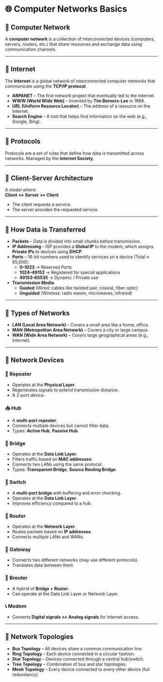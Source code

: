 # 🌐 Computer Networks Basics

## 🔹 Computer Network
A **computer network** is a collection of interconnected devices (computers, servers, routers, etc.) that share resources and exchange data using communication channels.

---

## 🔹 Internet
The **Internet** is a global network of interconnected computer networks that communicate using the **TCP/IP protocol**.

- **ARPANET** – The first network project that eventually led to the Internet.  
- **WWW (World Wide Web)** – Invented by **Tim Berners-Lee** in 1989.  
- **URL (Uniform Resource Locator)** – The address of a resource on the Internet.  
- **Search Engine** – A tool that helps find information on the web (e.g., Google, Bing).  

---

## 🔹 Protocols
Protocols are a set of rules that define how data is transmitted across networks. Managed by the **Internet Society**.

---

## 🔹 Client-Server Architecture
A model where:  
**Client ↔ Server ↔ Client**  
- The client requests a service.  
- The server provides the requested service.  

---

## 🔹 How Data is Transferred
- **Packets** – Data is divided into small chunks before transmission.  
- **IP Addressing** – ISP provides a **Global IP** to the modem, which assigns **Private IPs** to devices using **DHCP**.  
- **Ports** – 16-bit numbers used to identify services on a device (Total ≈ 65,000).  
  - **0–1023** → Reserved Ports  
  - **1024–49152** → Registered for special applications  
  - **49153–65535** → Dynamic / Private use  
- **Transmission Media**  
  - **Guided** (Wired: cables like twisted pair, coaxial, fiber optic)  
  - **Unguided** (Wireless: radio waves, microwaves, infrared)  

---

## 🔹 Types of Networks
- **LAN (Local Area Network)** – Covers a small area like a home, office.  
- **MAN (Metropolitan Area Network)** – Covers a city or large campus.  
- **WAN (Wide Area Network)** – Covers large geographical areas (e.g., Internet).  

---

## 🔹 Network Devices

### 🔁 Repeater
- Operates at the **Physical Layer**.  
- Regenerates signals to extend transmission distance.  
- A 2-port device.  

### 📥 Hub
- A **multi-port repeater**.  
- Connects multiple devices but cannot filter data.  
- Types: **Active Hub**, **Passive Hub**.  

### 🌉 Bridge
- Operates at the **Data Link Layer**.  
- Filters traffic based on **MAC addresses**.  
- Connects two LANs using the same protocol.  
- Types: **Transparent Bridge**, **Source Routing Bridge**.  

### 🔀 Switch
- A **multi-port bridge** with buffering and error checking.  
- Operates at the **Data Link Layer**.  
- Improves efficiency compared to a hub.  

### 📡 Router
- Operates at the **Network Layer**.  
- Routes packets based on **IP addresses**.  
- Connects multiple LANs and WANs.  

### 🚪 Gateway
- Connects two different networks (may use different protocols).  
- Translates data between them.  

### 🔄 Brouter
- A hybrid of **Bridge + Router**.  
- Can operate at the Data Link Layer or Network Layer.  

### 📞 Modem
- Converts **Digital signals ↔ Analog signals** for Internet access.  

---

## 🔹 Network Topologies
- **Bus Topology** – All devices share a common communication line.  
- **Ring Topology** – Each device connected in a circular fashion.  
- **Star Topology** – Devices connected through a central hub/switch.  
- **Tree Topology** – Combination of bus and star topologies.  
- **Mesh Topology** – Every device connected to every other device (full redundancy).  
